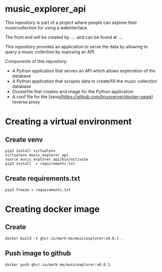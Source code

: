# music_explorer_api

This repository is part of a project where people can explore their musiccollection for using a webinterface.

The front end will be created by .... and can be found at ....

This repository provides an application to serve the data by allowing to query a music collection by exposing an API.

Components of this repository:
* A Python application that serves an API which allows exploration of the database
* A Python application that scrapes data to create/fill the music collection database
* Dockerfile that creates and image for the Python application
* A conf file for the [swag|https://github.com/linuxserver/docker-swag] reverse proxy


# Creating a virtual environment

## Create venv

```
pip3 install virtualenv
virtualenv music_explorer_api
source music_explorer_api/bin/activate
pip3 install -r requirements.txt
```

## Create requirements.txt

```
pip3 freeze > requirements.txt 
```

# Creating docker image

## Create

```
docker build -t ghcr.io/mark-me/musicexplorer:v0.0.1 .
```

## Push image to github

```
docker push ghcr.io/mark-me/musicexplorer:v0.0.1
```